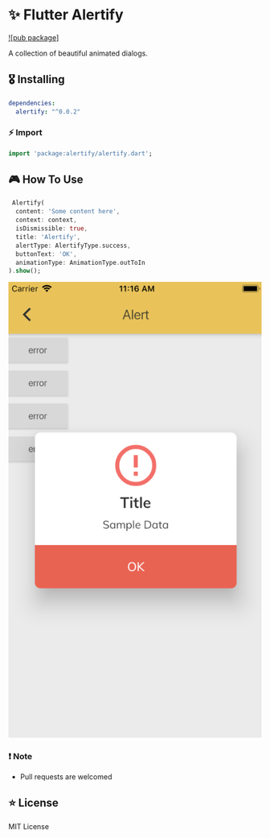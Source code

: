 # ✨ Flutter Alertify

[![pub package]](https://pub.dartlang.org/packages/alertify)

A collection of beautiful animated dialogs.

## 🎖 Installing

```yaml
dependencies:
  alertify: "^0.0.2"
```

### ⚡️ Import

```dart
import 'package:alertify/alertify.dart';
```

## 🎮 How To Use

```dart
 Alertify(
  content: 'Some content here',
  context: context,
  isDismissible: true,
  title: 'Alertify',
  alertType: AlertifyType.success,
  buttonText: 'OK',
  animationType: AnimationType.outToIn
).show();
```


<img src="https://github.com/godlessturtle/flutter-alertify/blob/master/Ekran%20Resmi%202019-10-03%2011.16.10.png">


### ❗️ Note

- Pull requests are welcomed

## ⭐️ License

MIT License

